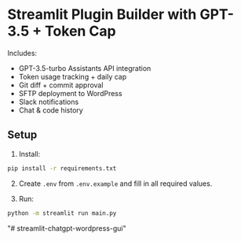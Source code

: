 
# Streamlit Plugin Builder with GPT-3.5 + Token Cap

Includes:
- GPT-3.5-turbo Assistants API integration
- Token usage tracking + daily cap
- Git diff + commit approval
- SFTP deployment to WordPress
- Slack notifications
- Chat & code history

## Setup

1. Install:
```bash
pip install -r requirements.txt
```

2. Create `.env` from `.env.example` and fill in all required values.

3. Run:
```bash
python -m streamlit run main.py
```
"# streamlit-chatgpt-wordpress-gui" 
